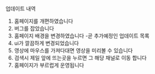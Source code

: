 업데이트 내역
1. 홈페이지를 개편하였습니다
2. 버그를 잡았습니다
3. 홈페이지 배경을 변경하였습니다
 -곧 추가예정인 업데이트 목록
1. ui가 깔끔하게 변경되었습니다
2. 영상에 마우스를 가져다대면 영상을 미리볼 수 있습니다
3. 검색시 제일 앞에 뜨는곳을 누르면 그 해당 채널로 이동 합니다
4. 홈페이지가 부르럽게 운영됩니다

